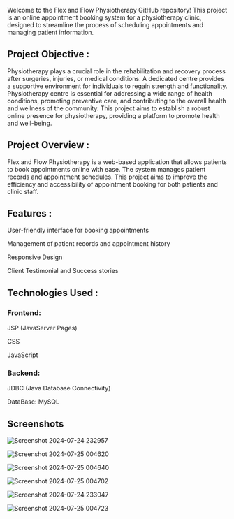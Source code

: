 Welcome to the Flex and Flow Physiotherapy GitHub repository! 
This project is an online appointment booking system for a physiotherapy clinic, designed to streamline the process of scheduling appointments and managing patient information.

## Project Objective :

Physiotherapy plays a crucial role in the rehabilitation and recovery process after surgeries, injuries, or medical conditions. A dedicated centre provides a supportive environment for individuals to regain strength and functionality. Physiotherapy centre is essential for addressing a wide range of health conditions, promoting preventive care, and contributing to the
overall health and wellness of the community. This project aims to establish a robust online presence for physiotherapy, providing a platform to promote health and well-being.

## Project Overview :

Flex and Flow Physiotherapy is a web-based application that allows patients to book appointments online with ease. 
The system manages patient records and appointment schedules. This project aims to improve the efficiency and accessibility of appointment booking for both patients and clinic staff.

## Features :

User-friendly interface for booking appointments

Management of patient records and appointment history

Responsive Design

Client Testimonial and Success stories

## Technologies Used :

### Frontend:

JSP (JavaServer Pages)

CSS

JavaScript

### Backend:

JDBC (Java Database Connectivity)

DataBase: MySQL

## Screenshots

![Screenshot 2024-07-24 232957](https://github.com/user-attachments/assets/b39d33f5-e5cf-4b5e-85dd-177f74e65e9f)


![Screenshot 2024-07-25 004620](https://github.com/user-attachments/assets/5eb35bfc-a2f0-48c3-a031-61a8c43e3bbe)


![Screenshot 2024-07-25 004640](https://github.com/user-attachments/assets/ef69a572-e46f-401e-828b-b03e3af9a64e)


![Screenshot 2024-07-25 004702](https://github.com/user-attachments/assets/a9ffe00b-7159-4bc4-ae9c-ce57e3b183db)


![Screenshot 2024-07-24 233047](https://github.com/user-attachments/assets/e7bd3c26-296b-4ce2-bf9b-aa5b5ce4e91b)


![Screenshot 2024-07-25 004723](https://github.com/user-attachments/assets/919de658-de54-4100-b3a1-ed4eec7406ec)




